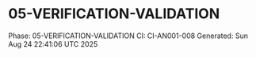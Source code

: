# 05-VERIFICATION-VALIDATION
Phase: 05-VERIFICATION-VALIDATION
CI: CI-AN001-008
Generated: Sun Aug 24 22:41:06 UTC 2025
